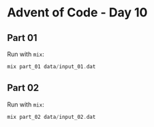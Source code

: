 # Advent of Code - Day 10

## Part 01

Run with `mix`:

```elixir
mix part_01 data/input_01.dat
```

## Part 02

Run with `mix`:

```elixir
mix part_02 data/input_02.dat
```